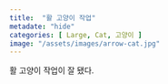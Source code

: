 ```yaml
---
title:  "활 고양이 작업"
metadate: "hide"
categories: [ Large, Cat, 고양이 ]
image: "/assets/images/arrow-cat.jpg"
---
```

활 고양이 작업이 잘 됐다.
